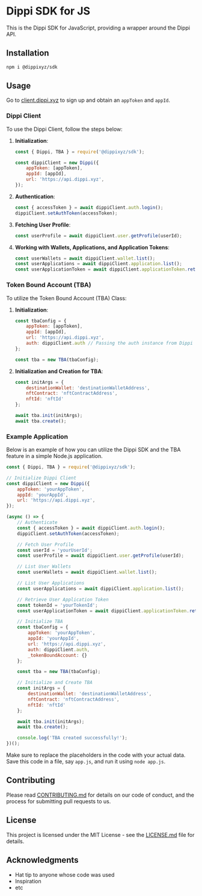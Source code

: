 # Dippi SDK for JS

This is the Dippi SDK for JavaScript, providing a wrapper around the Dippi API.

## Installation

```bash
npm i @dippixyz/sdk
```

## Usage

Go to [client.dippi.xyz](https://client.dippi.xyz) to sign up and obtain an `appToken` and `appId`.

### Dippi Client

To use the Dippi Client, follow the steps below:

1. **Initialization**:

    ```js
    const { Dippi, TBA } = require('@dippixyz/sdk');

    const dippiClient = new Dippi({
        appToken: [appToken],
        appId: [appId],
        url: 'https://api.dippi.xyz',
    });
    ```

2. **Authentication**:

    ```js
    const { accessToken } = await dippiClient.auth.login();
    dippiClient.setAuthToken(accessToken);
    ```

3. **Fetching User Profile**:

    ```js
    const userProfile = await dippiClient.user.getProfile(userId);
    ```

4. **Working with Wallets, Applications, and Application Tokens**:

    ```js
    const userWallets = await dippiClient.wallet.list();
    const userApplications = await dippiClient.application.list();
    const userApplicationToken = await dippiClient.applicationToken.retrieve(applicationId);
    ```

### Token Bound Account (TBA)

To utilize the Token Bound Account (TBA) Class:

1. **Initialization**:

    ```js
    const tbaConfig = {
        appToken: [appToken],
        appId: [appId],
        url: 'https://api.dippi.xyz',
        auth: dippiClient.auth // Passing the auth instance from Dippi client
    };

    const tba = new TBA(tbaConfig);
    ```

2. **Initialization and Creation for TBA**:

    ```js
    const initArgs = {
        destinationWallet: 'destinationWalletAddress',
        nftContract: 'nftContractAddress',
        nftId: 'nftId'
    };

    await tba.init(initArgs);
    await tba.create();
    ```

### Example Application

Below is an example of how you can utilize the Dippi SDK and the TBA feature in a simple Node.js application.

```js
const { Dippi, TBA } = require('@dippixyz/sdk');

// Initialize Dippi Client
const dippiClient = new Dippi({
    appToken: 'yourAppToken',
    appId: 'yourAppId',
    url: 'https://api.dippi.xyz',
});

(async () => {
    // Authenticate
    const { accessToken } = await dippiClient.auth.login();
    dippiClient.setAuthToken(accessToken);

    // Fetch User Profile
    const userId = 'yourUserId';
    const userProfile = await dippiClient.user.getProfile(userId);

    // List User Wallets
    const userWallets = await dippiClient.wallet.list();

    // List User Applications
    const userApplications = await dippiClient.application.list();

    // Retrieve User Application Token
    const tokenId = 'yourTokenId';
    const userApplicationToken = await dippiClient.applicationToken.retrieve(tokenId);

    // Initialize TBA
    const tbaConfig = {
        appToken: 'yourAppToken',
        appId: 'yourAppId',
        url: 'https://api.dippi.xyz',
        auth: dippiClient.auth,
        _tokenBoundAccount: {}
    };

    const tba = new TBA(tbaConfig);

    // Initialize and Create TBA
    const initArgs = {
        destinationWallet: 'destinationWalletAddress',
        nftContract: 'nftContractAddress',
        nftId: 'nftId'
    };

    await tba.init(initArgs);
    await tba.create();

    console.log('TBA created successfully!');
})();
```

Make sure to replace the placeholders in the code with your actual data. Save this code in a file, say `app.js`, and run it using `node app.js`.

## Contributing

Please read [CONTRIBUTING.md](CONTRIBUTING.md) for details on our code of conduct, and the process for submitting pull requests to us.

## License

This project is licensed under the MIT License - see the [LICENSE.md](LICENSE.md) file for details.

## Acknowledgments

* Hat tip to anyone whose code was used
* Inspiration
* etc
```